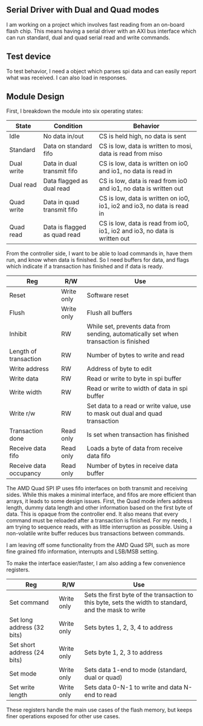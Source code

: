 ## Serial Driver with Dual and Quad modes

I am working on a project which involves fast reading from an on-board flash chip. This means having a serial driver with an AXI bus interface which can run standard, dual and quad serial read and write commands.

## Test device

To test behavior, I need a object which parses spi data and can easily report what was received. I can also load in responses.

## Module Design

First, I breakdown the module into six operating states:

| State      | Condition                    | Behavior                                                                   |
| ---------- | ---------------------------- | -------------------------------------------------------------------------- |
| Idle       | No data in/out               | CS is held high, no data is sent                                           |
| Standard   | Data on standard fifo        | CS is low, data is written to mosi, data is read from miso                 |
| Dual write | Data in dual transmit fifo   | CS is low, data is written on io0 and io1, no data is read in              |
| Dual read  | Data flagged as dual read    | CS is low, data is read from io0 and io1, no data is written out           |
| Quad write | Data in quad transmit fifo   | CS is low, data is written on io0, io1, io2 and io3, no data is read in    |
| Quad read  | Data is flagged as quad read | CS is low, data is read from io0, io1, io2 and io3, no data is written out |

From the controller side, I want to be able to load commands in, have them run, and know when data is finished. So I need buffers for data, and flags which indicate if a transaction has finished and if data is ready.

| Reg                    | R/W        | Use                                                                                   |
| ---------------------- | ---------- | ------------------------------------------------------------------------------------- |
| Reset                  | Write only | Software reset                                                                        |
| Flush                  | Write only | Flush all buffers                                                                     |
| Inhibit                | RW         | While set, prevents data from sending, automatically set when transaction is finished |
| Length of transaction  | RW         | Number of bytes to write and read                                                     |
| Write address          | RW         | Address of byte to edit                                                               |
| Write data             | RW         | Read or write to byte in spi buffer                                                   |
| Write width            | RW         | Read or write to width of data in spi buffer                                          |
| Write r/w              | RW         | Set data to a read or write value, use to mask out dual and quad transaction          |
| Transaction done       | Read only  | Is set when transaction has finished                                                  |
| Receive data fifo      | Read only  | Loads a byte of data from receive data fifo                                           |
| Receive data occupancy | Read only  | Number of bytes in receive data buffer                                                |

The AMD Quad SPI IP uses fifo interfaces on both transmit and receiving sides. While this makes a minimal interface, and fifos are more efficient than arrays, it leads to some design issues. First, the Quad mode infers address length, dummy data length and other information based on the first byte of data. This is opaque from the controller end. It also means that every command must be reloaded after a transaction is finished. For my needs, I am trying to sequence reads, with as little interruption as possible. Using a non-volatile write buffer reduces bus transactions between commands.

I am leaving off some functionality from the AMD Quad SPI, such as more fine grained fifo information, interrupts and LSB/MSB setting.

To make the interface easier/faster, I am also adding a few convenience registers.

| Reg                         | R/W        | Use                                                                                                    |
| --------------------------- | ---------- | ------------------------------------------------------------------------------------------------------ |
| Set command                 | Write only | Sets the first byte of the transaction to this byte, sets the width to standard, and the mask to write |
| Set long address (32 bits)  | Write only | Sets bytes 1, 2, 3, 4 to address                                                                       |
| Set short address (24 bits) | Write only | Sets byte 1, 2, 3 to address                                                                           |
| Set mode                    | Write only | Sets data 1-end to mode (standard, dual or quad)                                                       |
| Set write length            | Write only | Sets data 0-N-1 to write and data N-end to read                                                        |

These registers handle the main use cases of the flash memory, but keeps finer operations exposed for other use cases.
